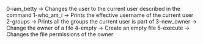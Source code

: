 0-iam_betty -> Changes the user to the current user described in the command
1-who_am_i -> Prints the effective username of the current user
2-groups -> Prints all the groups the current user is part of
3-new_owner -> Change the owner of a file
4-empty -> Create an empty file
5-execute -> Changes the file permissions of the owner

